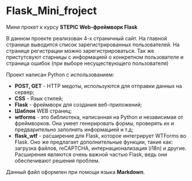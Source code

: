 # Flask_Mini_froject
Мини прокет к курсу **STEPIC Web-фреймворк Flask**

В данном проекте реализован 4-х страничный сайт.
На главной странице выводится список зарегистрированных пользователей.
На странице регистрации можно зарегистрироваться.
Так же пристутсвуют старницы с информацией о конкретном пользователе и страница ошибок (при выборе несуществующего пользователя)

Проект написан Python с использованием:
* **POST, GET** - HTTP медоты, используются для отправки данных на сервер;
* **CSS** - Язык стилей;
* **Flask** - фреймворк для создания веб-приложений;
* **Шаблон** WEB страниц;
* **wtforms** - это библиотека, написанная на Python и независимая от фреймворков. Она умеет генерировать формы, проверять их и предварительно заполнять информацией и т.д;
* **flask_wtf** -  расширение для Flask, которое интегрирует WTForms во Flask. Оно же предлагает дополнительные функции, такие как: загрузка файлов, reCAPTCHA, интернационализация (i18n) и другие. Расширения являются очень важной частью Flask, ведь они обеспечивают решения проблем.

Данный файл оформлен при помощи языка **Markdown**.
